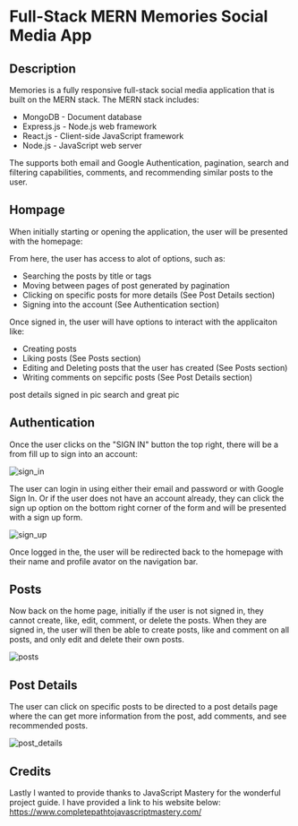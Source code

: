 # Full-Stack MERN Memories Social Media App

## Description 

Memories is a fully responsive full-stack social media application that is built on the MERN stack. The MERN stack includes:
- MongoDB - Document database
- Express.js - Node.js web framework
- React.js - Client-side JavaScript framework
- Node.js - JavaScript web server

The supports both email and Google Authentication, pagination, search and filtering capabilities, comments, and recommending similar posts to the user.

## Hompage
When initially starting or opening the application, the user will be presented with the homepage:

From here, the user has access to alot of options, such as:
- Searching the posts by title or tags
- Moving between pages of post generated by pagination
- Clicking on specific posts for more details (See Post Details section)
- Signing into the account (See Authentication section)

Once signed in, the user will have options to interact with the applicaiton like:
- Creating posts
- Liking posts (See Posts section)
- Editing and Deleting posts that the user has created (See Posts section)
- Writing comments on sepcific posts (See Post Details section)

post details signed in pic
search and great pic

## Authentication

Once the user clicks on the "SIGN IN" button the top right, there will be a from fill up to sign into an account:

![sign_in](https://user-images.githubusercontent.com/104251502/170841127-c661e7aa-8f5e-4382-9a4e-7723ccbfe41d.PNG)

The user can login in using either their email and password or with Google Sign In. Or if the user does not have an account already, they can click the sign up option on the bottom right corner of the form and will be presented with a sign up form.

![sign_up](https://user-images.githubusercontent.com/104251502/170841130-4792541e-b277-4640-b847-2e5e1c11f3bd.PNG)

Once logged in the, the user will be redirected back to the homepage with their name and profile avator on the navigation bar.

## Posts

Now back on the home page, initially if the user is not signed in, they cannot create, like, edit, comment, or delete the posts. When they are signed in, the user will then be able to create posts, like and comment on all posts, and only edit and delete their own posts.

![posts](https://user-images.githubusercontent.com/104251502/170841133-d381930c-cf3c-4865-bbe8-c2d0fdab5ef4.PNG)

## Post Details

The user can click on specific posts to be directed to a post details page where the can get more information from the post, add comments, and see recommended posts.

![post_details](https://user-images.githubusercontent.com/104251502/170841139-821bb9c7-1023-4513-b103-db0892f23a76.PNG)

## Credits

Lastly I wanted to provide thanks to JavaScript Mastery for the wonderful project guide. I have provided a link to his website below:
https://www.completepathtojavascriptmastery.com/
